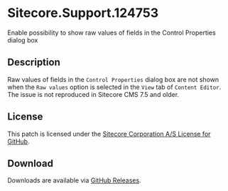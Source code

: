 # Sitecore.Support.124753
Enable possibility to show raw values of fields in the Control Properties dialog box

## Description
Raw values of fields in the `Control Properties` dialog box are not shown when the `Raw values` option is selected in the `View` tab of `Content Editor`.
The issue is not reproduced in Sitecore CMS 7.5 and older.

## License  
This patch is licensed under the [Sitecore Corporation A/S License for GitHub](https://github.com/sitecoresupport/Sitecore.Support.124753/blob/master/LICENSE).  

## Download  
Downloads are available via [GitHub Releases](https://github.com/sitecoresupport/Sitecore.Support.124753/releases).  
